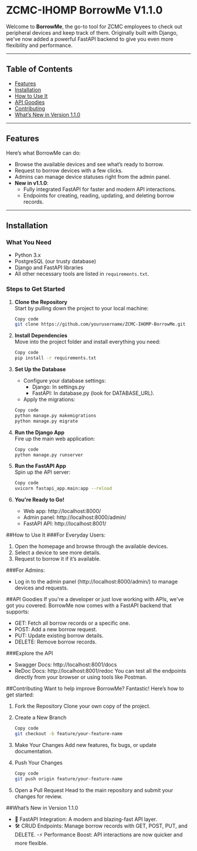 # ZCMC-IHOMP BorrowMe V1.1.0

Welcome to **BorrowMe**, the go-to tool for ZCMC employees to check out peripheral devices and keep track of them. Originally built with Django, we've now added a powerful FastAPI backend to give you even more flexibility and performance.

---

## Table of Contents

- [Features](#features)
- [Installation](#installation)
- [How to Use It](#how-to-use-it)
- [API Goodies](#api-goodies)
- [Contributing](#contributing)
- [What’s New in Version 1.1.0](#whats-new-in-version-110)

---

## Features

Here’s what BorrowMe can do:

- Browse the available devices and see what’s ready to borrow.
- Request to borrow devices with a few clicks.
- Admins can manage device statuses right from the admin panel.
- **New in v1.1.0**:
  - Fully integrated FastAPI for faster and modern API interactions.
  - Endpoints for creating, reading, updating, and deleting borrow records.

---

## Installation

### What You Need

- Python 3.x
- PostgreSQL (our trusty database)
- Django and FastAPI libraries
- All other necessary tools are listed in `requirements.txt`.

### Steps to Get Started

1. **Clone the Repository**  
   Start by pulling down the project to your local machine:

   ```bash
   Copy code
   git clone https://github.com/yourusername/ZCMC-IHOMP-BorrowMe.git

2. **Install Dependencies**  
   Move into the project folder and install everything you need:
   
   ```bash
   Copy code
   pip install -r requirements.txt


3. **Set Up the Database**  

   - Configure your database settings:
      - Django: In settings.py
      - FastAPI: In database.py (look for DATABASE_URL).
   - Apply the migrations:

   ```bash
   Copy code
   python manage.py makemigrations
   python manage.py migrate

4. **Run the Django App**  
   Fire up the main web application:

   ```bash
   Copy code
   python manage.py runserver

5. **Run the FastAPI App**  
Spin up the API server:

    ```bash
   Copy code
   uvicorn fastapi_app.main:app --reload

5. **You're Ready to Go!**  

   - Web app: http://localhost:8000/
   - Admin panel: http://localhost:8000/admin/
   - FastAPI API: http://localhost:8001/

##How to Use It
###For Everyday Users:
   1. Open the homepage and browse through the available devices.
   2. Select a device to see more details.
   3. Request to borrow it if it’s available.

###For Admins:
   - Log in to the admin panel (http://localhost:8000/admin/) to manage devices and requests.


##API Goodies
   If you're a developer or just love working with APIs, we've got you covered. BorrowMe now comes with a FastAPI backend that supports:

   - GET: Fetch all borrow records or a specific one.
   - POST: Add a new borrow request.
   - PUT: Update existing borrow details.
   - DELETE: Remove borrow records.

###Explore the API
   - Swagger Docs: http://localhost:8001/docs
   - ReDoc Docs: http://localhost:8001/redoc
You can test all the endpoints directly from your browser or using tools like Postman.

##Contributing
Want to help improve BorrowMe? Fantastic! Here’s how to get started:

1. Fork the Repository
   Clone your own copy of the project.

2. Create a New Branch

    ```bash
   Copy code
   git checkout -b feature/your-feature-name
3. Make Your Changes
   Add new features, fix bugs, or update documentation.

4. Push Your Changes

    ```bash
   Copy code
   git push origin feature/your-feature-name
5. Open a Pull Request
   Head to the main repository and submit your changes for review.

##What’s New in Version 1.1.0
- 🚀 FastAPI Integration: A modern and blazing-fast API layer.
- 🛠 CRUD Endpoints: Manage borrow records with GET, POST, PUT, and DELETE.
-⚡ Performance Boost: API interactions are now quicker and more flexible.
